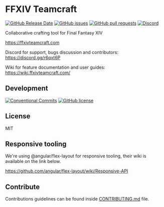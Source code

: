 # FFXIV Teamcraft

[![GitHub Release Date](https://img.shields.io/github/release-date/ffxiv-teamcraft/ffxiv-teamcraft.svg)](https://github.com/ffxiv-teamcraft/ffxiv-teamcraft/releases)
[![GitHub issues](https://img.shields.io/github/issues/ffxiv-teamcraft/ffxiv-teamcraft.svg)](https://github.com/ffxiv-teamcraft/ffxiv-teamcraft/issues)
[![GitHub pull requests](https://img.shields.io/github/issues-pr/ffxiv-teamcraft/ffxiv-teamcraft.svg)](https://github.com/ffxiv-teamcraft/ffxiv-teamcraft/pulls)
[![Discord](https://img.shields.io/discord/355013337748209665.svg)](https://discord.gg/r6qxt6P)

Collaborative crafting tool for Final Fantasy XIV

https://ffxivteamcraft.com

Discord for support, bugs discussion and contributors: https://discord.gg/r6qxt6P

Wiki for feature documentation and user guides: https://wiki.ffxivteamcraft.com/

## Development

[![Conventional Commits](https://img.shields.io/badge/Conventional%20Commits-1.0.0-yellow.svg)](https://conventionalcommits.org)
[![GitHub license](https://img.shields.io/github/license/ffxiv-teamcraft/ffxiv-teamcraft.svg)](https://github.com/ffxiv-teamcraft/ffxiv-teamcraft/blob/staging/LICENSE)

## License

MIT

## Responsive tooling

We're using @angular/flex-layout for responsive tooling, their wiki is available on the link below.

https://github.com/angular/flex-layout/wiki/Responsive-API

## Contribute

Contributions guidelines can be found inside [CONTRIBUTING.md](https://github.com/ffxiv-teamcraft/ffxiv-teamcraft/blob/staging/CONTRIBUTING.md) file.
